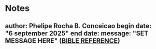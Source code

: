 # Notes
author: Phelipe Rocha B. Conceicao
begin date: "6 september 2025"
end date: 
message: "SET MESSAGE HERE" (<a href=https://www.vatican.va/archive/ENG0839/_INDEX.HTM>BIBLE REFERENCE</a>)
---